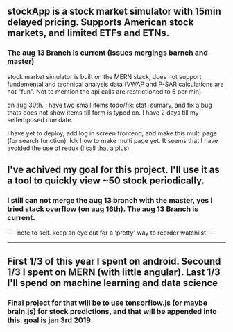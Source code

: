 ## stockApp is a stock market simulator with 15min delayed pricing. Supports American stock markets, and limited ETFs and ETNs.
### The aug 13 Branch is current (Issues mergings barnch and master) 

stock market simulator is built on the MERN stack, does not support fundemental and technical analysis data (VWAP and P-SAR calculations are not "fun". Not to mention the api calls are restrictioned to 5 per min) 

on aug 30th. I have two small items todo/fix: stat+sumary, and fix a bug thats does not show items till form is typed on. I have 2 days till my selfemposed due date. 

I have yet to deploy, add log in screen frontend, and make this multi page (for search function).
Idk how to make multi page yet. It seems that I have avoided the use of redux (I call that a plus)


## I've achived my goal for this project. I'll use it as a tool to quickly view ~50 stock periodically.

### I still can not merge the aug 13 branch with the master, yes I tried stack overflow (on aug 16th). The aug 13 Branch is current.



--- note to self. keep an eye out for a 'pretty' way to reorder watchlist ---

----------------------------------------------------------------------------------------------------

## First 1/3 of this year I spent on android. Secound 1/3 I spent on MERN (with little angular). Last 1/3 I'll spend on machine learning and data science

### Final project for that will be to use tensorflow.js (or maybe brain.js) for stock predictions, and that will be appended into this. goal is jan 3rd 2019  
